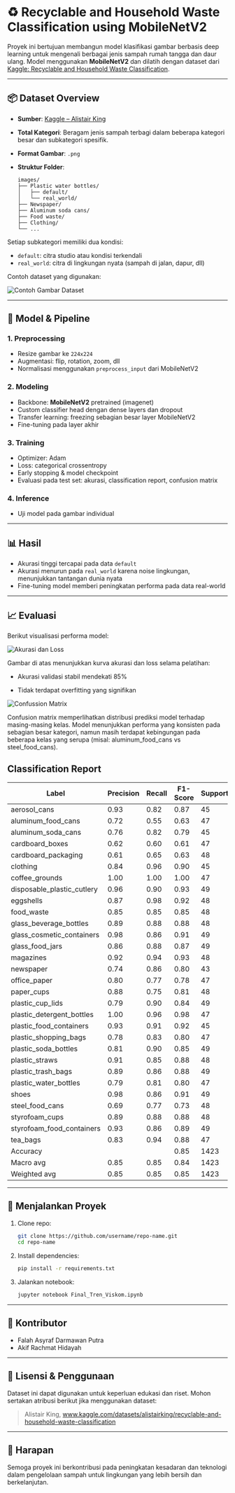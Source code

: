 # ♻️ Recyclable and Household Waste Classification using MobileNetV2

Proyek ini bertujuan membangun model klasifikasi gambar berbasis deep learning untuk mengenali berbagai jenis sampah rumah tangga dan daur ulang. Model menggunakan **MobileNetV2** dan dilatih dengan dataset dari [Kaggle: Recyclable and Household Waste Classification](https://www.kaggle.com/datasets/alistairking/recyclable-and-household-waste-classification).

---

## 📦 Dataset Overview

- **Sumber**: [Kaggle – Alistair King](https://www.kaggle.com/datasets/alistairking/recyclable-and-household-waste-classification)
- **Total Kategori**: Beragam jenis sampah terbagi dalam beberapa kategori besar dan subkategori spesifik.
- **Format Gambar**: `.png`
- **Struktur Folder**:

  ```
  images/
  ├── Plastic water bottles/
  │   ├── default/
  │   └── real_world/
  ├── Newspaper/
  ├── Aluminum soda cans/
  ├── Food waste/
  ├── Clothing/
  └── ...
  ```

Setiap subkategori memiliki dua kondisi:

- `default`: citra studio atau kondisi terkendali
- `real_world`: citra di lingkungan nyata (sampah di jalan, dapur, dll)

Contoh dataset yang digunakan:

![Contoh Gambar Dataset](https://github.com/DeepSyyy/Tugas-Tren-Visi-Komputer-S2/blob/main/images/example-of-datasets.png?raw=true)

---

## 🧠 Model & Pipeline

### 1. **Preprocessing**

- Resize gambar ke `224x224`
- Augmentasi: flip, rotation, zoom, dll
- Normalisasi menggunakan `preprocess_input` dari MobileNetV2

### 2. **Modeling**

- Backbone: **MobileNetV2** pretrained (imagenet)
- Custom classifier head dengan dense layers dan dropout
- Transfer learning: freezing sebagian besar layer MobileNetV2
- Fine-tuning pada layer akhir

### 3. **Training**

- Optimizer: Adam
- Loss: categorical crossentropy
- Early stopping & model checkpoint
- Evaluasi pada test set: akurasi, classification report, confusion matrix

### 4. **Inference**

- Uji model pada gambar individual

---

## 📊 Hasil

- Akurasi tinggi tercapai pada data `default`
- Akurasi menurun pada `real_world` karena noise lingkungan, menunjukkan tantangan dunia nyata
- Fine-tuning model memberi peningkatan performa pada data real-world

---

## 📈 Evaluasi

Berikut visualisasi performa model:

![Akurasi dan Loss](https://github.com/DeepSyyy/Tugas-Tren-Visi-Komputer-S2/blob/main/images/train-val-model-recycle.png?raw=true)

Gambar di atas menunjukkan kurva akurasi dan loss selama pelatihan:

- Akurasi validasi stabil mendekati 85%

- Tidak terdapat overfitting yang signifikan

![Confussion Matrix](https://github.com/DeepSyyy/Tugas-Tren-Visi-Komputer-S2/blob/main/images/confussion-matrix-recycle.png?raw=true)

Confusion matrix memperlihatkan distribusi prediksi model terhadap masing-masing kelas. Model menunjukkan performa yang konsisten pada sebagian besar kategori, namun masih terdapat kebingungan pada beberapa kelas yang serupa (misal: aluminum_food_cans vs steel_food_cans).

## Classification Report


| Label                         | Precision | Recall | F1-Score | Support |
|------------------------------|-----------|--------|----------|---------|
| aerosol_cans                 | 0.93      | 0.82   | 0.87     | 45      |
| aluminum_food_cans          | 0.72      | 0.55   | 0.63     | 47      |
| aluminum_soda_cans          | 0.76      | 0.82   | 0.79     | 45      |
| cardboard_boxes             | 0.62      | 0.60   | 0.61     | 47      |
| cardboard_packaging         | 0.61      | 0.65   | 0.63     | 48      |
| clothing                    | 0.84      | 0.96   | 0.90     | 45      |
| coffee_grounds              | 1.00      | 1.00   | 1.00     | 47      |
| disposable_plastic_cutlery  | 0.96      | 0.90   | 0.93     | 49      |
| eggshells                   | 0.87      | 0.98   | 0.92     | 48      |
| food_waste                  | 0.85      | 0.85   | 0.85     | 48      |
| glass_beverage_bottles      | 0.89      | 0.88   | 0.88     | 48      |
| glass_cosmetic_containers   | 0.98      | 0.86   | 0.91     | 49      |
| glass_food_jars             | 0.86      | 0.88   | 0.87     | 49      |
| magazines                   | 0.92      | 0.94   | 0.93     | 48      |
| newspaper                   | 0.74      | 0.86   | 0.80     | 43      |
| office_paper                | 0.80      | 0.77   | 0.78     | 47      |
| paper_cups                  | 0.88      | 0.75   | 0.81     | 48      |
| plastic_cup_lids            | 0.79      | 0.90   | 0.84     | 49      |
| plastic_detergent_bottles   | 1.00      | 0.96   | 0.98     | 47      |
| plastic_food_containers     | 0.93      | 0.91   | 0.92     | 45      |
| plastic_shopping_bags       | 0.78      | 0.83   | 0.80     | 47      |
| plastic_soda_bottles        | 0.81      | 0.90   | 0.85     | 49      |
| plastic_straws              | 0.91      | 0.85   | 0.88     | 48      |
| plastic_trash_bags          | 0.89      | 0.86   | 0.88     | 49      |
| plastic_water_bottles       | 0.79      | 0.81   | 0.80     | 47      |
| shoes                       | 0.98      | 0.86   | 0.91     | 49      |
| steel_food_cans             | 0.69      | 0.77   | 0.73     | 48      |
| styrofoam_cups              | 0.89      | 0.88   | 0.88     | 48      |
| styrofoam_food_containers   | 0.93      | 0.86   | 0.89     | 49      |
| tea_bags                    | 0.83      | 0.94   | 0.88     | 47      |
| Accuracy                    |           |        | 0.85     | 1423    |
| Macro avg                   | 0.85      | 0.85   | 0.84     | 1423    |
| Weighted avg                | 0.85      | 0.85   | 0.85     | 1423    |


---

## 🚀 Menjalankan Proyek

1. Clone repo:

   ```bash
   git clone https://github.com/username/repo-name.git
   cd repo-name
   ```

2. Install dependencies:

   ```bash
   pip install -r requirements.txt
   ```

3. Jalankan notebook:
   ```bash
   jupyter notebook Final_Tren_Viskom.ipynb
   ```

---

## 👤 Kontributor

- Falah Asyraf Darmawan Putra
- Akif Rachmat Hidayah

---

## 📄 Lisensi & Penggunaan

Dataset ini dapat digunakan untuk keperluan edukasi dan riset. Mohon sertakan atribusi berikut jika menggunakan dataset:

> Alistair King, www.kaggle.com/datasets/alistairking/recyclable-and-household-waste-classification

---

## 🌱 Harapan

Semoga proyek ini berkontribusi pada peningkatan kesadaran dan teknologi dalam pengelolaan sampah untuk lingkungan yang lebih bersih dan berkelanjutan.

